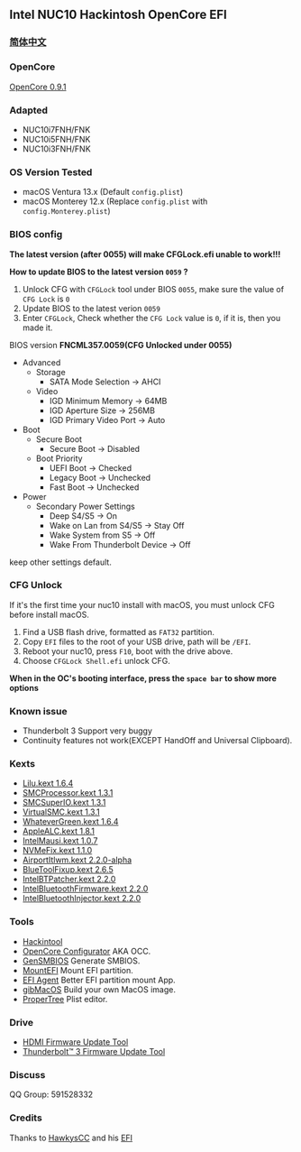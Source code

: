 
## Intel NUC10 Hackintosh OpenCore EFI

### [简体中文](README.zh_CN.md)

### OpenCore

[OpenCore 0.9.1](https://github.com/acidanthera/OpenCorePkg)


### Adapted

- NUC10i7FNH/FNK
- NUC10i5FNH/FNK
- NUC10i3FNH/FNK


### OS Version Tested

- macOS Ventura 13.x (Default `config.plist`)
- macOS Monterey 12.x (Replace `config.plist` with `config.Monterey.plist`)


### BIOS config

**The latest version (after 0055) will make CFGLock.efi unable to work!!!**

**How to update BIOS to the latest version `0059` ?** 
1. Unlock CFG with `CFGLock` tool under BIOS `0055`, make sure the value of `CFG Lock` is `0` 
2. Update BIOS to the latest verion `0059` 
3. Enter `CFGLock`, Check whether the `CFG Lock` value is `0`, if it is, then you made it. 


BIOS version **FNCML357.0059(CFG Unlocked under 0055)**

+ Advanced
  - Storage
    * SATA Mode Selection -> AHCI
  - Video
    * IGD Minimum Memory -> 64MB
    * IGD Aperture Size -> 256MB
    * IGD Primary Video Port -> Auto
+ Boot 
  - Secure Boot
    * Secure Boot -> Disabled
  - Boot Priority
    * UEFI Boot -> Checked
    * Legacy Boot -> Unchecked
    * Fast Boot -> Unchecked
+ Power
  - Secondary Power Settings
    * Deep S4/S5 -> On
    * Wake on Lan from S4/S5 -> Stay Off
    * Wake System from S5 -> Off
    * Wake From Thunderbolt Device -> Off

keep other settings default.


### CFG Unlock

If it's the first time your nuc10 install with macOS, you must unlock CFG before install macOS.

1. Find a USB flash drive, formatted as `FAT32` partition.
2. Copy `EFI` files to the root of your USB drive, path will be `/EFI`.
3. Reboot your nuc10, press `F10`, boot with the drive above. 
4. Choose `CFGLock Shell.efi` unlock CFG. 

**When in the OC's booting interface, press the `space bar` to show more options**


### Known issue

- Thunderbolt 3 Support very buggy
- Continuity features not work(EXCEPT HandOff and Universal Clipboard).


### Kexts

- [Lilu.kext 1.6.4](https://github.com/acidanthera/Lilu)
- [SMCProcessor.kext 1.3.1](https://github.com/acidanthera/VirtualSMC)
- [SMCSuperIO.kext 1.3.1](https://github.com/acidanthera/VirtualSMC)
- [VirtualSMC.kext 1.3.1](https://github.com/acidanthera/VirtualSMC)
- [WhateverGreen.kext 1.6.4](https://github.com/acidanthera/WhateverGreen)
- [AppleALC.kext 1.8.1](https://github.com/acidanthera/AppleALC)
- [IntelMausi.kext 1.0.7](https://github.com/acidanthera/IntelMausi)
- [NVMeFix.kext 1.1.0](https://github.com/acidanthera/NVMeFix)
- [AirportItlwm.kext 2.2.0-alpha](https://github.com/OpenIntelWireless/itlwm)
- [BlueToolFixup.kext 2.6.5](https://github.com/acidanthera/BrcmPatchRAM)
- [IntelBTPatcher.kext 2.2.0](https://github.com/OpenIntelWireless/IntelBluetoothFirmware)
- [IntelBluetoothFirmware.kext 2.2.0](https://github.com/OpenIntelWireless/IntelBluetoothFirmware)
- [IntelBluetoothInjector.kext 2.2.0](https://github.com/OpenIntelWireless/IntelBluetoothFirmware)


### Tools

- [Hackintool](https://github.com/headkaze/Hackintool) 
- [OpenCore Configurator](https://mackie100projects.altervista.org/opencore-configurator/) AKA OCC.
- [GenSMBIOS](https://github.com/corpnewt/GenSMBIOS) Generate SMBIOS.
- [MountEFI](https://github.com/corpnewt/MountEFI) Mount EFI partition.
- [EFI Agent](https://github.com/headkaze/EFI-Agent) Better EFI partition mount App.
- [gibMacOS](https://github.com/corpnewt/gibMacOS) Build your own MacOS image.
- [ProperTree](https://github.com/corpnewt/ProperTree) Plist editor.


### Drive

- [HDMI Firmware Update Tool](https://www.intel.com/content/www/us/en/download/19639/intel-hdmi-firmware-update-tool-for-intel-nuc10i3fn-nuc10i5fn-nuc10i7fn-products.html)
- [Thunderbolt™ 3 Firmware Update Tool](https://www.intel.com/content/www/us/en/download/19794/thunderbolt-3-firmware-update-tool-for-nuc10ixfn.html)


### Discuss

QQ Group: 591528332


### Credits

Thanks to [HawkysCC](https://github.com/HawkysCC) and his [EFI](https://github.com/HawkysCC/Hackintosh-NUC10i7)
